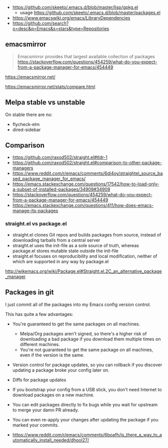 - https://github.com/skeeto/.emacs.d/blob/master/lisp/gpkg.el
  - usage https://github.com/skeeto/.emacs.d/blob/master/packages.el
- https://www.emacswiki.org/emacs/LibraryDependencies
- https://github.com/search?o=desc&q=Emacs&s=stars&type=Repositories

## emacsmirror

>Emacsmirror provides that largest available collection of packages https://stackoverflow.com/questions/454259/what-do-you-expect-from-a-package-manager-for-emacs/454449

https://emacsmirror.net/

https://emacsmirror.net/stats/compare.html

## Melpa stable vs unstable

On stable there are no:
  - flycheck-elm
  - dired-sidebar

## Comparison

- https://github.com/raxod502/straight.el#tldr-1
- https://github.com/raxod502/straight.el#comparison-to-other-package-managers
- https://www.reddit.com/r/emacs/comments/6di4oy/straightel_source_based_package_manager_for_emacs/
- https://emacs.stackexchange.com/questions/17542/how-to-load-only-a-subset-of-installed-packages/34909#34909
- https://stackoverflow.com/questions/454259/what-do-you-expect-from-a-package-manager-for-emacs/454449
- https://emacs.stackexchange.com/questions/411/how-does-emacs-manage-its-packages

### straight.el vs package.el

- straight.el clones Git repos and builds packages from source, instead of downloading tarballs from a central server
- straight.el uses the init-file as a sole source of truth, whereas package.el stores mutable state outside the init-file
- straight.el focuses on reproducibility and local modification, neither of which are supported in any way by package.el

http://wikemacs.org/wiki/Package.el#Straight.el.2C_an_alternative_package_manager

## Packages in git

I just commit all of the packages into my Emacs config version control.

This has quite a few advantages:

- You're guaranteed to get the same packages on all machines.
  - Melpa/Org packages aren't signed, so there's a higher risk of downloading a bad package if you download them multiple times on different machines.
  - You're not guaranteed to get the same package on all machines, even if the version is the same.
- Version control for package updates, so you can rollback if you discover updating a package broke your config later on.
- Diffs for package updates
- If you bootstrap your config from a USB stick, you don't need Internet to download packages on a new machine.
- You can edit packages directly to fix bugs while you wait for upstream to merge your damn PR already.
- You can even re-apply your changes after updating the package if you marked your commits.

- https://www.reddit.com/r/emacs/comments/6boafh/is_there_a_way_to_automatically_install_needed/dhool27/